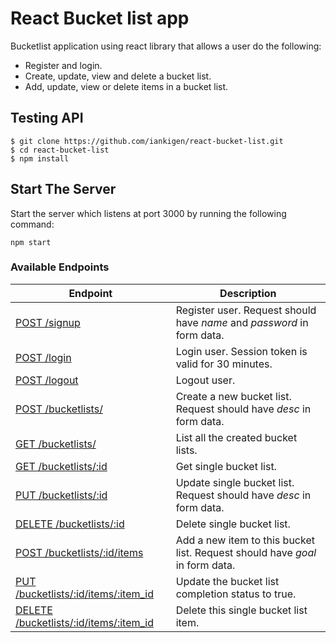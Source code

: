 # React Bucket list app

Bucketlist application using react library that allows a user do the following:

- Register and login.
- Create, update, view and delete a bucket list.
- Add, update, view or delete items in a bucket list.

## Testing API


```
$ git clone https://github.com/iankigen/react-bucket-list.git
$ cd react-bucket-list
$ npm install
```

## Start The Server
Start the server which listens at port 3000 by running the following command:
```
npm start
```


### Available Endpoints

| Endpoint | Description |
| ---- | --------------- |
| [POST /signup](#) |  Register user. Request should have _name_ and _password_ in form data. |
| [POST /login](#) | Login user. Session token is valid for 30 minutes. |
| [POST /logout](#) | Logout user. |
| [POST /bucketlists/](#) | Create a new bucket list. Request should have _desc_ in form data. |
| [GET /bucketlists/](#) | List all the created bucket lists. |
| [GET /bucketlists/:id](#) | Get single bucket list. |
| [PUT /bucketlists/:id](#) | Update single bucket list. Request should have _desc_ in form data. |
| [DELETE /bucketlists/:id](#) | Delete single bucket list. |
| [POST /bucketlists/:id/items](#) | Add a new item to this bucket list. Request should have _goal_ in form data. |
| [PUT /bucketlists/:id/items/:item_id](#) | Update the bucket list completion status to true. |
| [DELETE /bucketlists/:id/items/:item_id](#) | Delete this single bucket list item. |









